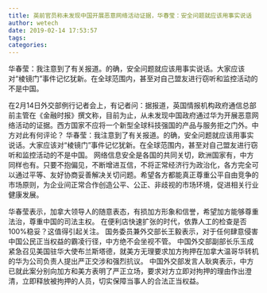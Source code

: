 ```yaml
---
title: 英前官员称未发现中国开展恶意网络活动证据，华春莹：安全问题就应该用事实说话
author: wetech
date: 2019-02-14 17:53:57
tags: 
categories: 
---
```

华春莹：我注意到了有关报道。的确，安全问题就应该用事实说话。大家应该对“棱镜门”事件记忆犹新。在全球范围内，甚至对自己盟友进行窃听和监控活动的不是中国。
<!-- more -->
在2月14日外交部例行记者会上，有记者问：据报道，英国情报机构政府通信总部前主管在《金融时报》撰文称，目前为止，从未发现中国政府通过华为开展恶意网络活动的证据。西方国家不应将一个新型全球科技强国的产品与服务拒之门外。中方对此有何评论？
华春莹：我注意到了有关报道。的确，安全问题就应该用事实说话。大家应该对“棱镜门”事件记忆犹新。在全球范围内，甚至对自己盟友进行窃听和监控活动的不是中国。
网络信息安全是各国的共同关切，欧洲国家有，中方同样也有。只要不抱偏见，不断增进互信，不将正常经济行为政治化，各方完全可以通过平等、友好协商妥善解决关切问题。希望各方都能真正尊重公平自由竞争的市场原则，为企业间正常合作创造公平、公正、非歧视的市场环境，促进相关行业健康发展。
 
 
华春莹表示，加拿大领导人的随意表态，有损加方形象和信誉，希望加方能够尊重法治，尊重中国的司法主权。
在便利店快速扩张的时代，依靠人工的检查是否100%稳妥？这值得引起关注。
国务委员兼外交部长王毅表示，对于任何肆意侵害中国公民正当权益的霸凌行径，中方绝不会坐视不管。
中国外交部副部长乐玉成紧急召见美国驻华大使布兰斯塔德，就美方无理要求加方拘押在加拿大温哥华转机的华为公司负责人提出严正交涉和强烈抗议。
中国外交部发言人耿爽表示，中方已就此案分别向加方和美方表明了严正立场，要求对方立即对拘押的理由作出澄清，立即释放被拘押的人员，切实保障当事人的合法正当权益。
